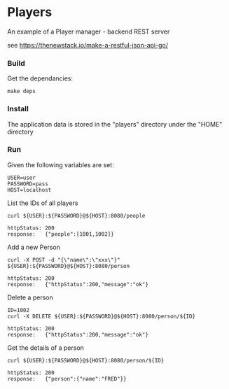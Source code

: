 # Players
An example of a Player manager - backend REST server

see   https://thenewstack.io/make-a-restful-json-api-go/

### Build
Get the dependancies:

```
make deps
```


### Install
The application data is stored in the "players" directory under the "HOME" directory


### Run

Given the following variables are set:
```
USER=user
PASSWORD=pass
HOST=localhost
```

List the IDs of all players
```
curl ${USER}:${PASSWORD}@${HOST}:8080/people

httpStatus: 200
response:   {"people":[1001,1002]}
```


Add a new Person
```
curl -X POST -d "{\"name\":\"xxx\"}" ${USER}:${PASSWORD}@${HOST}:8080/person

httpStatus: 200
response:   {"httpStatus":200,"message":"ok"}
```

Delete a person
```
ID=1002
curl -X DELETE ${USER}:${PASSWORD}@${HOST}:8080/person/${ID}

httpStatus: 200
response:   {"httpStatus":200,"message":"ok"}
```

Get the details of a person
```
curl ${USER}:${PASSWORD}@${HOST}:8080/person/${ID}

httpStatus: 200
response:   {"person":{"name":"FRED"}}
```



